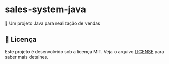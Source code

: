 # sales-system-java
:gift: Um projeto Java para realização de vendas

## :page_facing_up: Licença 
Este projeto é desenvolvido sob a licença MIT. Veja o arquivo [LICENSE](LICENSE.md) para saber mais detalhes.
